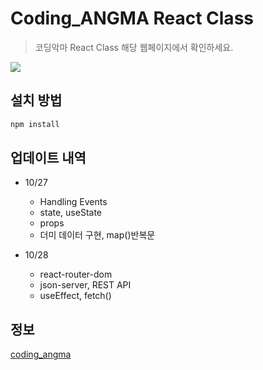 # Coding_ANGMA React Class
> 코딩악마 React Class
> 해당 웹페이지에서 확인하세요.

![](../header.png)

## 설치 방법

```sh
npm install
```

## 업데이트 내역

* 10/27
    * Handling Events
    * state, useState
    * props 
    * 더미 데이터 구현, map()반복문 

* 10/28
    * react-router-dom
    * json-server, REST API
    * useEffect, fetch()    
    
 
## 정보
[coding_angma](https://www.youtube.com/channel/UCxft4RZ8lrK_BdPNz8NOP7Q)
